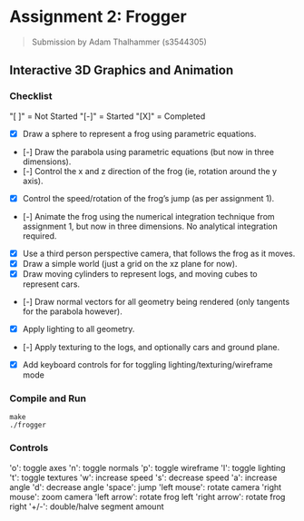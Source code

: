 Assignment 2: Frogger
=====================

> Submission by Adam Thalhammer (s3544305)

Interactive 3D Graphics and Animation
-------------------------------------

### Checklist
"[ ]" = Not Started
"[-]" = Started
"[X]" = Completed

- [x] Draw a sphere to represent a frog using parametric equations.
- [-] Draw the parabola using parametric equations (but now in three dimensions).
- [-] Control the x and z direction of the frog (ie, rotation around the y axis).
- [X] Control the speed/rotation of the frog’s jump (as per assignment 1).
- [-] Animate the frog using the numerical integration technique from assignment 1, but now in three dimensions. No analytical integration required.
- [X] Use a third person perspective camera, that follows the frog as it moves.
- [X] Draw a simple world (just a grid on the xz plane for now).
- [X] Draw moving cylinders to represent logs, and moving cubes to represent cars.
- [-] Draw normal vectors for all geometry being rendered (only tangents for the parabola however).
- [X] Apply lighting to all geometry.
- [-] Apply texturing to the logs, and optionally cars and ground plane.
- [X] Add keyboard controls for for toggling lighting/texturing/wireframe mode

### Compile and Run

    make
    ./frogger

### Controls
'o': toggle axes
'n': toggle normals
'p': toggle wireframe
'l': toggle lighting
't': toggle textures
'w': increase speed
's': decrease speed
'a': increase angle
'd': decrease angle
'space': jump
'left mouse': rotate camera
'right mouse': zoom camera
'left arrow': rotate frog left
'right arrow': rotate frog right
'+/-': double/halve segment amount

